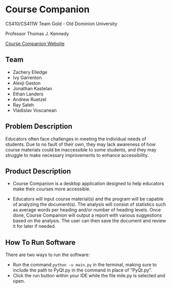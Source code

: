 # Course Companion

CS410/CS411W Team Gold - Old Dominion University

Professor Thomas J. Kennedy

[Course Companion Website](https://ethanlanders.github.io/TeamGoldCS411W/)

## Team
* Zachery Elledge
* Ivy Garrenton
* Alexji Gaston
* Jonathan Kastelan
* Ethan Landers
* Andrew Ruetzel
* Ray Saleh
* Vladislav Voscanean

## Problem Description
Educators often face challenges in meeting the individual needs of students. Due to no fault of their own, they may lack awareness of how course materials could be inaccessible to some students, and they may struggle to make necessary improvements to enhance accessibility.

## Product Description
* Course Companion is a desktop application designed to help educators make their courses more accessible.

* Educators will input course material(s) and the program will be capable of analyzing the document(s). The analysis will consist of statistics such as average words per heading and/or number of heading levels. Once done, Course Companion will output a report with various suggestions based on the analysis. The user can then save the document and review it for later if needed.

## How To Run Software
There are two ways to run the software:
* Run the command `python -u main.py` in the terminal, making sure to include the path to PyQt.py in the command in place of "PyQt.py".
* Click the run button within your IDE while the file mile.py is selected and open.